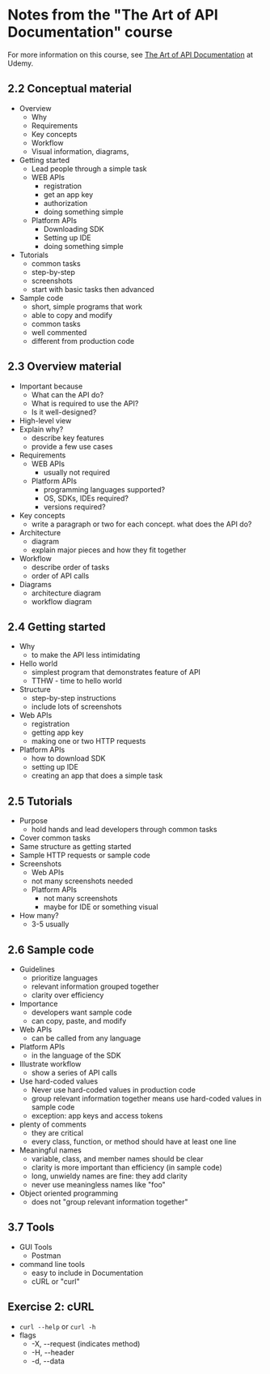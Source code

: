 # Notes from the "The Art of API Documentation" course

For more information on this course, see [The Art of API Documentation](https://www.udemy.com/the-art-of-api-documentation) at Udemy.

## 2.2 Conceptual material
* Overview
  * Why
  * Requirements
  * Key concepts
  * Workflow
  * Visual information, diagrams,
* Getting started
  * Lead people through a simple task
  * WEB APIs
    * registration
    * get an app key
    * authorization
    * doing something simple
  * Platform APIs
    * Downloading SDK
    * Setting up IDE
    * doing something simple
* Tutorials
  * common tasks
  * step-by-step
  * screenshots
  * start with basic tasks then advanced
* Sample code
  * short, simple programs that work
  * able to copy and modify
  * common tasks
  * well commented
  * different from production code

## 2.3 Overview material
* Important because
  * What can the API do?
  * What is required to use the API?
  * Is it well-designed?
* High-level view
* Explain why?
  * describe key features
  * provide a few use cases
* Requirements
  * WEB APIs
    * usually not required
  * Platform APIs
    * programming languages supported?
    * OS, SDKs, IDEs required?
    * versions required?
* Key concepts
  * write a paragraph or two for each concept. what does the API do?
* Architecture
  * diagram
  * explain major pieces and how they fit together
* Workflow
  * describe order of tasks
  * order of API calls
* Diagrams
  * architecture diagram
  * workflow diagram

## 2.4 Getting started
* Why
  * to make the API less intimidating
* Hello world
  * simplest program that demonstrates feature of API
  * TTHW - time to hello world
* Structure
  * step-by-step instructions
  * include lots of screenshots
* Web APIs
  * registration
  * getting app key
  * making one or two HTTP requests
* Platform APIs
  * how to download SDK
  * setting up IDE
  * creating an app that does a simple task

## 2.5 Tutorials
* Purpose
  * hold hands and lead developers through common tasks
* Cover common tasks
* Same structure as getting started
* Sample HTTP requests or sample code
* Screenshots
  * Web APIs
  *   not many screenshots needed
  * Platform APIs
    * not many screenshots
    * maybe for IDE or something visual
* How many?
  * 3-5 usually

## 2.6 Sample code
* Guidelines
  * prioritize languages
  * relevant information grouped together
  * clarity over efficiency
* Importance
  * developers want sample code
  * can copy, paste, and modify
* Web APIs
  * can be called from any language
* Platform APIs
  * in the language of the SDK
* Illustrate workflow
  * show a series of API calls
* Use hard-coded values
  * Never use hard-coded values in production code
  * group relevant information together means use hard-coded values in sample code
  * exception: app keys and access tokens
* plenty of comments
  * they are critical
  * every class, function, or method should have at least one line
* Meaningful names
  * variable, class, and member names should be clear
  * clarity is more important than efficiency (in sample code)
  * long, unwieldy names are fine: they add clarity
  * never use meaningless names like "foo"
* Object oriented programming
  * does not "group relevant information together"

## 3.7 Tools
* GUI Tools
  * Postman
* command line tools
  * easy to include in Documentation
  * cURL or "curl"

## Exercise 2: cURL
* `curl --help` or `curl -h`
* flags
  * -X, --request (indicates method)
  * -H, --header
  * -d, --data
